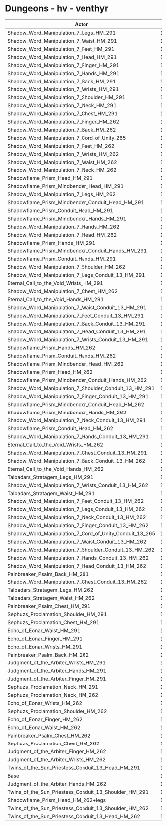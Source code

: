# Dungeons - hv - venthyr
| Actor | DPS | Increase |
|---|:---:|:---:|
|Shadow_Word_Manipulation_7_Legs_HM_291|12875|9.17%|
|Shadow_Word_Manipulation_7_Waist_HM_291|12868|9.12%|
|Shadow_Word_Manipulation_7_Feet_HM_291|12862|9.06%|
|Shadow_Word_Manipulation_7_Head_HM_291|12847|8.94%|
|Shadow_Word_Manipulation_7_Finger_HM_291|12811|8.63%|
|Shadow_Word_Manipulation_7_Hands_HM_291|12803|8.56%|
|Shadow_Word_Manipulation_7_Back_HM_291|12794|8.49%|
|Shadow_Word_Manipulation_7_Wrists_HM_291|12790|8.45%|
|Shadow_Word_Manipulation_7_Shoulder_HM_291|12782|8.39%|
|Shadow_Word_Manipulation_7_Neck_HM_291|12769|8.28%|
|Shadow_Word_Manipulation_7_Chest_HM_291|12765|8.24%|
|Shadow_Word_Manipulation_7_Finger_HM_262|12671|7.45%|
|Shadow_Word_Manipulation_7_Back_HM_262|12667|7.41%|
|Shadow_Word_Manipulation_7_Cord_of_Unity_265|12665|7.39%|
|Shadow_Word_Manipulation_7_Feet_HM_262|12665|7.39%|
|Shadow_Word_Manipulation_7_Wrists_HM_262|12660|7.35%|
|Shadow_Word_Manipulation_7_Waist_HM_262|12649|7.26%|
|Shadow_Word_Manipulation_7_Neck_HM_262|12648|7.25%|
|Shadowflame_Prism_Head_HM_291|12646|7.23%|
|Shadowflame_Prism_Mindbender_Head_HM_291|12644|7.22%|
|Shadow_Word_Manipulation_7_Legs_HM_262|12634|7.13%|
|Shadowflame_Prism_Mindbender_Conduit_Head_HM_291|12632|7.11%|
|Shadowflame_Prism_Conduit_Head_HM_291|12621|7.02%|
|Shadowflame_Prism_Mindbender_Hands_HM_291|12609|6.92%|
|Shadow_Word_Manipulation_7_Hands_HM_262|12607|6.90%|
|Shadow_Word_Manipulation_7_Head_HM_262|12605|6.89%|
|Shadowflame_Prism_Hands_HM_291|12602|6.86%|
|Shadowflame_Prism_Mindbender_Conduit_Hands_HM_291|12595|6.80%|
|Shadowflame_Prism_Conduit_Hands_HM_291|12590|6.76%|
|Shadow_Word_Manipulation_7_Shoulder_HM_262|12566|6.55%|
|Shadow_Word_Manipulation_7_Legs_Conduit_13_HM_291|12526|6.22%|
|Eternal_Call_to_the_Void_Wrists_HM_291|12521|6.17%|
|Shadow_Word_Manipulation_7_Chest_HM_262|12521|6.17%|
|Eternal_Call_to_the_Void_Hands_HM_291|12514|6.11%|
|Shadow_Word_Manipulation_7_Waist_Conduit_13_HM_291|12511|6.09%|
|Shadow_Word_Manipulation_7_Feet_Conduit_13_HM_291|12506|6.05%|
|Shadow_Word_Manipulation_7_Back_Conduit_13_HM_291|12450|5.57%|
|Shadow_Word_Manipulation_7_Head_Conduit_13_HM_291|12432|5.42%|
|Shadow_Word_Manipulation_7_Wrists_Conduit_13_HM_291|12425|5.36%|
|Shadowflame_Prism_Hands_HM_262|12414|5.27%|
|Shadowflame_Prism_Conduit_Hands_HM_262|12411|5.24%|
|Shadowflame_Prism_Mindbender_Head_HM_262|12408|5.21%|
|Shadowflame_Prism_Head_HM_262|12407|5.21%|
|Shadowflame_Prism_Mindbender_Conduit_Hands_HM_262|12403|5.17%|
|Shadow_Word_Manipulation_7_Shoulder_Conduit_13_HM_291|12402|5.16%|
|Shadow_Word_Manipulation_7_Finger_Conduit_13_HM_291|12401|5.16%|
|Shadowflame_Prism_Mindbender_Conduit_Head_HM_262|12401|5.16%|
|Shadowflame_Prism_Mindbender_Hands_HM_262|12397|5.12%|
|Shadow_Word_Manipulation_7_Neck_Conduit_13_HM_291|12396|5.11%|
|Shadowflame_Prism_Conduit_Head_HM_262|12393|5.09%|
|Shadow_Word_Manipulation_7_Hands_Conduit_13_HM_291|12387|5.04%|
|Eternal_Call_to_the_Void_Wrists_HM_262|12366|4.86%|
|Shadow_Word_Manipulation_7_Chest_Conduit_13_HM_291|12359|4.80%|
|Shadow_Word_Manipulation_7_Back_Conduit_13_HM_262|12327|4.53%|
|Eternal_Call_to_the_Void_Hands_HM_262|12324|4.50%|
|Talbadars_Stratagem_Legs_HM_291|12310|4.38%|
|Shadow_Word_Manipulation_7_Wrists_Conduit_13_HM_262|12304|4.33%|
|Talbadars_Stratagem_Waist_HM_291|12292|4.23%|
|Shadow_Word_Manipulation_7_Feet_Conduit_13_HM_262|12291|4.22%|
|Shadow_Word_Manipulation_7_Legs_Conduit_13_HM_262|12282|4.15%|
|Shadow_Word_Manipulation_7_Neck_Conduit_13_HM_262|12273|4.07%|
|Shadow_Word_Manipulation_7_Finger_Conduit_13_HM_262|12257|3.93%|
|Shadow_Word_Manipulation_7_Cord_of_Unity_Conduit_13_265|12245|3.83%|
|Shadow_Word_Manipulation_7_Waist_Conduit_13_HM_262|12243|3.82%|
|Shadow_Word_Manipulation_7_Shoulder_Conduit_13_HM_262|12215|3.58%|
|Shadow_Word_Manipulation_7_Hands_Conduit_13_HM_262|12201|3.46%|
|Shadow_Word_Manipulation_7_Head_Conduit_13_HM_262|12198|3.43%|
|Painbreaker_Psalm_Back_HM_291|12107|2.66%|
|Shadow_Word_Manipulation_7_Chest_Conduit_13_HM_262|12105|2.65%|
|Talbadars_Stratagem_Legs_HM_262|12086|2.48%|
|Talbadars_Stratagem_Waist_HM_262|12075|2.39%|
|Painbreaker_Psalm_Chest_HM_291|12063|2.29%|
|Sephuzs_Proclamation_Shoulder_HM_291|12060|2.26%|
|Sephuzs_Proclamation_Chest_HM_291|12053|2.20%|
|Echo_of_Eonar_Waist_HM_291|12041|2.10%|
|Echo_of_Eonar_Finger_HM_291|12009|1.83%|
|Echo_of_Eonar_Wrists_HM_291|11983|1.61%|
|Painbreaker_Psalm_Back_HM_262|11979|1.58%|
|Judgment_of_the_Arbiter_Wrists_HM_291|11935|1.20%|
|Judgment_of_the_Arbiter_Hands_HM_291|11929|1.15%|
|Judgment_of_the_Arbiter_Finger_HM_291|11925|1.12%|
|Sephuzs_Proclamation_Neck_HM_291|11882|0.75%|
|Sephuzs_Proclamation_Neck_HM_262|11874|0.69%|
|Echo_of_Eonar_Wrists_HM_262|11873|0.68%|
|Sephuzs_Proclamation_Shoulder_HM_262|11870|0.65%|
|Echo_of_Eonar_Finger_HM_262|11862|0.59%|
|Echo_of_Eonar_Waist_HM_262|11839|0.39%|
|Painbreaker_Psalm_Chest_HM_262|11829|0.31%|
|Sephuzs_Proclamation_Chest_HM_262|11818|0.21%|
|Judgment_of_the_Arbiter_Finger_HM_262|11802|0.08%|
|Judgment_of_the_Arbiter_Wrists_HM_262|11801|0.07%|
|Twins_of_the_Sun_Priestess_Conduit_13_Head_HM_291|11794|0.01%|
|Base|11793|0.00%|
|Judgment_of_the_Arbiter_Hands_HM_262|11755|-0.32%|
|Twins_of_the_Sun_Priestess_Conduit_13_Shoulder_HM_291|11753|-0.34%|
|Shadowflame_Prism_Head_HM_262+legs|11739|-0.46%|
|Twins_of_the_Sun_Priestess_Conduit_13_Shoulder_HM_262|11591|-1.71%|
|Twins_of_the_Sun_Priestess_Conduit_13_Head_HM_262|11574|-1.86%|

